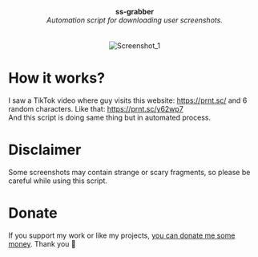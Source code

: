 <p align="center">
	<b>ss-grabber</b>
	<br>
  <i>Automation script for downloading user screenshots.</i>
	<br><br><br>
	<img alt="Screenshot_1" src="https://user-images.githubusercontent.com/48186982/94435670-bc8f5200-019b-11eb-902d-533a3a6f3a03.gif">
</p>

# How it works?
I saw a TikTok video where guy visits this website: https://prnt.sc/ and 6 random characters. Like that: https://prnt.sc/y62wp7 \
And this script is doing same thing but in automated process.

# Disclaimer
Some screenshots may contain strange or scary fragments, so please be careful while using this script.

# Donate
If you support my work or like my projects, [you can donate me some money](https://github.com/hXR16F/donate/blob/master/README.md). Thank you 💙
